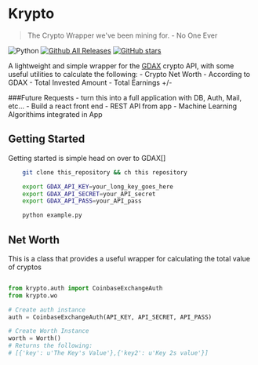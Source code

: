# Krypto
> The Crypto Wrapper we've been mining for. - No One Ever

![Python](https://img.shields.io/badge/Python-3.0-green.svg)
[![Github All Releases](https://img.shields.io/github/downloads/krypto/krypto/total.svg)]()
[![GitHub stars](https://img.shields.io/github/stars/badges/shields.svg?style=social&label=Stars)]()


A lightweight and simple wrapper for the [GDAX](https://www.gdax.com) crypto API, with some useful utilities to calculate the following:
    - Crypto Net Worth
        - According to GDAX
    - Total Invested Amount
    - Total Earnings +/-

###Future Requests
    - turn this into a full application with DB, Auth, Mail, etc...
    - Build a react front end 
    - REST API from app
    - Machine Learning Algorithims integrated in App

## Getting Started
Getting started is simple head on over to GDAX[]

```bash
    git clone this_repository && ch this repository

    export GDAX_API_KEY=your_long_key_goes_here
    export GDAX_API_SECRET=your_API_secret
    export GDAX_API_PASS=your_API_pass

    python example.py

```

## Net Worth
This is a class that provides a useful wrapper for calculating the total value of cryptos

```python

from krypto.auth import CoinbaseExchangeAuth
from krypto.wo

# Create auth instance
auth = CoinbaseExchangeAuth(API_KEY, API_SECRET, API_PASS)

# Create Worth Instance
worth = Worth()
# Returns the following:
# [{'key': u'The Key's Value'},{'key2': u'Key 2s value'}]  


```





